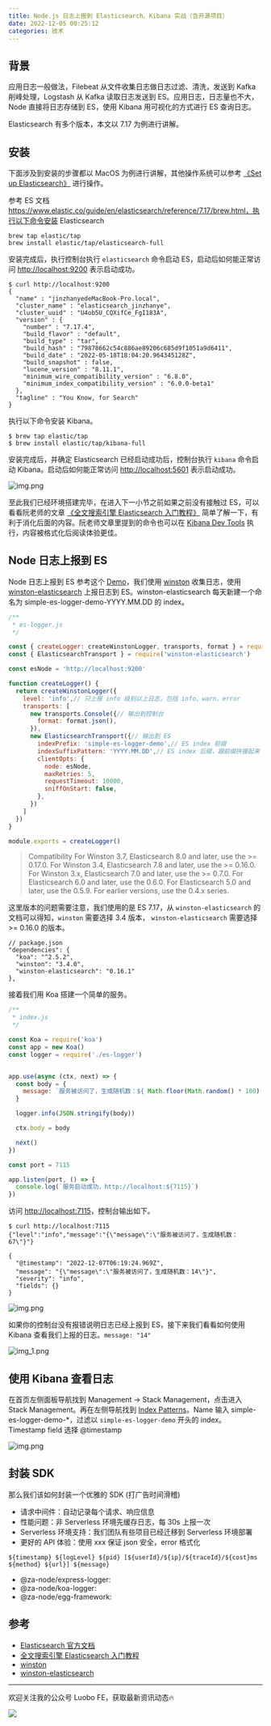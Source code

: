 ```yaml
---
title: Node.js 日志上报到 Elasticsearch、Kibana 实战（含开源项目）
date: 2022-12-05 00:25:12
categories: 技术
---
```


## 背景
应用日志一般做法，Filebeat 从文件收集日志做日志过滤、清洗，发送到 Kafka 削峰处理，Logstash 从 Kafka 读取日志发送到 ES。应用日志，日志量也不大，Node 直接将日志存储到 ES，使用 Kibana 用可视化的方式进行 ES 查询日志。

Elasticsearch 有多个版本，本文以 7.17 为例进行讲解。

## 安装
下面涉及到安装的步骤都以 MacOS 为例进行讲解，其他操作系统可以参考 [《Set up Elasticsearch》](https://www.elastic.co/guide/en/elasticsearch/reference/7.17/targz.html) 进行操作。

参考 ES 文档 https://www.elastic.co/guide/en/elasticsearch/reference/7.17/brew.html，执行以下命令安装 Elasticsearch

```shell
brew tap elastic/tap
brew install elastic/tap/elasticsearch-full
```

安装完成后，执行控制台执行 `elasticsearch` 命令启动 ES，启动后如何能正常访问 [http://localhost:9200](http://localhost:9200) 表示启动成功。

```shell
$ curl http://localhost:9200
{
  "name" : "jinzhanyedeMacBook-Pro.local",
  "cluster_name" : "elasticsearch_jinzhanye",
  "cluster_uuid" : "U4ob5U_CQXifCe_FgI183A",
  "version" : {
    "number" : "7.17.4",
    "build_flavor" : "default",
    "build_type" : "tar",
    "build_hash" : "79878662c54c886ae89206c685d9f1051a9d6411",
    "build_date" : "2022-05-18T18:04:20.964345128Z",
    "build_snapshot" : false,
    "lucene_version" : "8.11.1",
    "minimum_wire_compatibility_version" : "6.8.0",
    "minimum_index_compatibility_version" : "6.0.0-beta1"
  },
  "tagline" : "You Know, for Search"
}
```

执行以下命令安装 Kibana。

```shell
$ brew tap elastic/tap
$ brew install elastic/tap/kibana-full
```

安装完成后，并确定 Elasticsearch 已经启动成功后，控制台执行 `kibana` 命令启动 Kibana。启动后如何能正常访问 [http://localhost:5601](http://localhost:5601) 表示启动成功。

![img.png](img2.png)


至此我们已经环境搭建完毕，在进入下一小节之前如果之前没有接触过 ES，可以看看阮老师的文章 [《全文搜索引擎 Elasticsearch 入门教程》](https://www.ruanyifeng.com/blog/2017/08/elasticsearch.html) 简单了解一下，有利于消化后面的内容。阮老师文章里提到的命令也可以在 [Kibana Dev Tools](http://localhost:5601/app/dev_tools#/console) 执行，内容被格式化后阅读体验更佳。


## Node 日志上报到 ES  
Node 日志上报到 ES 参考这个 [Demo](http.baidu.com)，我们使用 [winston](https://www.npmjs.com/package/winston) 收集日志，使用 [winston-elasticsearch](https://www.npmjs.com/package/winston-elasticsearch) 上报日志到 ES。winston-elasticsearch 每天新建一个命名为 simple-es-logger-demo-YYYY.MM.DD 的 index。

```js
/**
 * es-logger.js
 */

const { createLogger: createWinstonLogger, transports, format } = require('winston')
const { ElasticsearchTransport } = require('winston-elasticsearch')

const esNode = 'http://localhost:9200'

function createLogger() {
  return createWinstonLogger({
    level: 'info',// 只上报 info 级别以上日志，包括 info、warn、error
    transports: [
      new transports.Console({// 输出到控制台
        format: format.json(),
      }),
      new ElasticsearchTransport({// 输出到 ES
        indexPrefix: 'simple-es-logger-demo',// ES index 前缀
        indexSuffixPattern: 'YYYY.MM.DD',// ES index 后缀，跟前缀拼接起来 index 最终就是 simple-es-logger-demo-YYYY.MM.DD，如 simple-es-logger-demo-2023.01.12
        clientOpts: {
          node: esNode,
          maxRetries: 5,
          requestTimeout: 10000,
          sniffOnStart: false,
        },
      })
    ]
  })
}

module.exports = createLogger()
```

> Compatibility For Winston 3.7, Elasticsearch 8.0 and later, use the >= 0.17.0. For Winston 3.4, Elasticsearch 7.8 and later, use the >= 0.16.0. For Winston 3.x, Elasticsearch 7.0 and later, use the >= 0.7.0. For Elasticsearch 6.0 and later, use the 0.6.0. For Elasticsearch 5.0 and later, use the 0.5.9. For earlier versions, use the 0.4.x series.

这里版本的问题需要注意，我们使用的是 ES 7.17，从 `winston-elasticsearch` 的文档可以得知，`winston` 需要选择 3.4 版本， `winston-elasticsearch` 需要选择 >= 0.16.0 的版本。

```json5
// package.json
"dependencies": {
  "koa": "^2.5.2",
  "winston": "3.4.0",
  "winston-elasticsearch": "0.16.1"
},
```

接着我们用 Koa 搭建一个简单的服务。

```js
/**
 * index.js
 */

const Koa = require('koa')
const app = new Koa()
const logger = require('./es-logger')


app.use(async (ctx, next) => {
  const body = {
    message: `服务被访问了，生成随机数：${ Math.floor(Math.random() * 100) }`
  }

  logger.info(JSON.stringify(body))

  ctx.body = body

  next()
})

const port = 7115

app.listen(port, () => {
  console.log(`服务启动成功，http://localhost:${7115}`)
})
```

访问 [http://localhost:7115](http://localhost:7115)，控制台输出如下。

```
$ curl http://localhost:7115
{"level":"info","message":"{\"message\":\"服务被访问了，生成随机数：67\"}"}
```

```
{
  "@timestamp": "2022-12-07T06:19:24.969Z",
  "message": "{\"message\":\"服务被访问了，生成随机数：14\"}",
  "severity": "info",
  "fields": {}
}
```

![img.png](img.png)

如果你的控制台没有报错说明日志已经上报到 ES，接下来我们看看如何使用 Kibana 查看我们上报的日志。`message: "14"`

![img_1.png](img_1.png)

## 使用 Kibana 查看日志
在首页左侧面板导航找到 Management -> Stack Management，点击进入 Stack Management。再在左侧导航找到 [Index Patterns](http://localhost:5601/app/management/kibana/indexPatterns)。Name 输入 simple-es-logger-demo-*，过滤以 `simple-es-logger-demo` 开头的 index。Timestamp field 选择 @timestamp

![img.png](../images/node-log-to-ek/img3.png)

## 封装 SDK
那么我们该如何封装一个优雅的 SDK (打广告时间滑稽)

- 请求中间件：自动记录每个请求、响应信息
- 性能问题：非 Serverless 环境先缓存日志，每 30s 上报一次
- Serverless 环境支持：我们团队有些项目已经迁移到 Serverless 环境部署
- 更好的 API 体验：使用 xxx 保证 json 安全，error 格式化

```
${timestamp} ${logLevel} ${pid} [${userId}/${ip}/${traceId}/${cost}ms ${method} ${url}] ${message}
```

- @za-node/express-logger:
- @za-node/koa-logger:
- @za-node/egg-framework:


## 参考
- [Elasticsearch 官方文档](https://www.elastic.co/guide/en/elasticsearch/reference/7.17/targz.html)
- [全文搜索引擎 Elasticsearch 入门教程](https://www.ruanyifeng.com/blog/2017/08/elasticsearch.html)
- [winston](https://www.npmjs.com/package/winston)
- [winston-elasticsearch](https://www.npmjs.com/package/winston-elasticsearch)

---

欢迎关注我的公众号 Luobo FE，获取最新资讯动态🔥

![](/images/common/qrcode.jpg)
